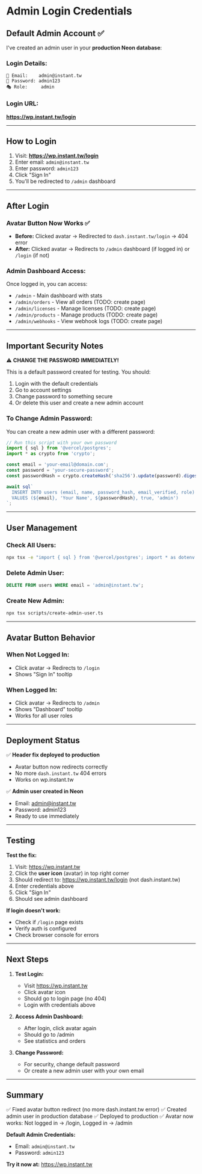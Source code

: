 # Admin Login Credentials

## Default Admin Account ✅

I've created an admin user in your **production Neon database**:

### Login Details:
```
📧 Email:    admin@instant.tw
🔑 Password: admin123
🎭 Role:     admin
```

### Login URL:
**https://wp.instant.tw/login**

---

## How to Login

1. Visit: **https://wp.instant.tw/login**
2. Enter email: `admin@instant.tw`
3. Enter password: `admin123`
4. Click "Sign In"
5. You'll be redirected to `/admin` dashboard

---

## After Login

### Avatar Button Now Works ✅
- **Before:** Clicked avatar → Redirected to `dash.instant.tw/login` → 404 error
- **After:** Clicked avatar → Redirects to `/admin` dashboard (if logged in) or `/login` (if not)

### Admin Dashboard Access:
Once logged in, you can access:
- `/admin` - Main dashboard with stats
- `/admin/orders` - View all orders (TODO: create page)
- `/admin/licenses` - Manage licenses (TODO: create page)
- `/admin/products` - Manage products (TODO: create page)
- `/admin/webhooks` - View webhook logs (TODO: create page)

---

## Important Security Notes

⚠️ **CHANGE THE PASSWORD IMMEDIATELY!**

This is a default password created for testing. You should:

1. Login with the default credentials
2. Go to account settings
3. Change password to something secure
4. Or delete this user and create a new admin account

### To Change Admin Password:

You can create a new admin user with a different password:

```typescript
// Run this script with your own password
import { sql } from '@vercel/postgres';
import * as crypto from 'crypto';

const email = 'your-email@domain.com';
const password = 'your-secure-password';
const passwordHash = crypto.createHash('sha256').update(password).digest('hex');

await sql`
  INSERT INTO users (email, name, password_hash, email_verified, role)
  VALUES (${email}, 'Your Name', ${passwordHash}, true, 'admin')
`;
```

---

## User Management

### Check All Users:
```bash
npx tsx -e "import { sql } from '@vercel/postgres'; import * as dotenv from 'dotenv'; dotenv.config({ path: '.env.local' }); if (process.env.DATABASE_URL && !process.env.POSTGRES_URL) process.env.POSTGRES_URL = process.env.DATABASE_URL; async function check() { const result = await sql.query('SELECT email, name, role FROM users'); console.log('Users:', result.rows); } check();"
```

### Delete Admin User:
```sql
DELETE FROM users WHERE email = 'admin@instant.tw';
```

### Create New Admin:
```bash
npx tsx scripts/create-admin-user.ts
```

---

## Avatar Button Behavior

### When Not Logged In:
- Click avatar → Redirects to `/login`
- Shows "Sign In" tooltip

### When Logged In:
- Click avatar → Redirects to `/admin` 
- Shows "Dashboard" tooltip
- Works for all user roles

---

## Deployment Status

✅ **Header fix deployed to production**
- Avatar button now redirects correctly
- No more `dash.instant.tw` 404 errors
- Works on wp.instant.tw

✅ **Admin user created in Neon**
- Email: admin@instant.tw
- Password: admin123
- Ready to use immediately

---

## Testing

**Test the fix:**

1. Visit: https://wp.instant.tw
2. Click the **user icon** (avatar) in top right corner
3. Should redirect to: https://wp.instant.tw/login (not dash.instant.tw)
4. Enter credentials above
5. Click "Sign In"
6. Should see admin dashboard

**If login doesn't work:**
- Check if `/login` page exists
- Verify auth is configured
- Check browser console for errors

---

## Next Steps

1. **Test Login:**
   - Visit https://wp.instant.tw
   - Click avatar icon
   - Should go to login page (no 404)
   - Login with credentials above

2. **Access Admin Dashboard:**
   - After login, click avatar again
   - Should go to /admin
   - See statistics and orders

3. **Change Password:**
   - For security, change default password
   - Or create a new admin user with your own email

---

## Summary

✅ Fixed avatar button redirect (no more dash.instant.tw error)
✅ Created admin user in production database
✅ Deployed to production
✅ Avatar now works: Not logged in → /login, Logged in → /admin

**Default Admin Credentials:**
- Email: `admin@instant.tw`
- Password: `admin123`

**Try it now at:** https://wp.instant.tw

